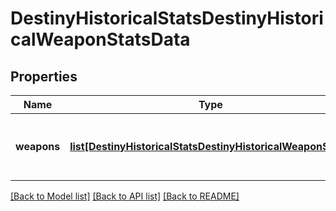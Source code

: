 # DestinyHistoricalStatsDestinyHistoricalWeaponStatsData

## Properties
Name | Type | Description | Notes
------------ | ------------- | ------------- | -------------
**weapons** | [**list[DestinyHistoricalStatsDestinyHistoricalWeaponStats]**](DestinyHistoricalStatsDestinyHistoricalWeaponStats.md) | List of weapons and their perspective values. | [optional] 

[[Back to Model list]](../README.md#documentation-for-models) [[Back to API list]](../README.md#documentation-for-api-endpoints) [[Back to README]](../README.md)


